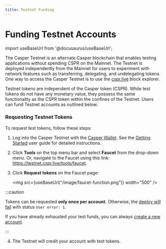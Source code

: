 ```yaml
---
title: Testnet Funding
---
```


# Funding Testnet Accounts

import useBaseUrl from '@docusaurus/useBaseUrl';

The Casper Testnet is an alternate Casper blockchain that enables testing applications without spending CSPR on the Mainnet. The Testnet is deployed independently from the Mainnet for users to experiment with network features such as transferring, delegating, and undelegating tokens. One way to access the Casper Testnet is to use the [cspr.live](https://testnet.cspr.live/) block explorer. 

Testnet tokens are independent of the Casper token (CSPR). While test tokens do not have any monetary value, they possess the same functionality as the CSPR token within the confines of the Testnet. Users can fund Testnet accounts as outlined below. 

### Requesting Testnet Tokens 

To request test tokens, follow these steps:

1. Log into the Casper Testnet with the [Casper Wallet](https://www.casperwallet.io/). See the [Getting Started](https://www.casperwallet.io/user-guide/getting-started) user guide for detailed instructions.
2. Click **Tools** on the top menu bar and select **Faucet** from the drop-down menu. Or, navigate to the Faucet using this link: https://testnet.cspr.live/tools/faucet.
3. Click **Request tokens** on the Faucet page:

    <img src={useBaseUrl("/image/faucet-function.png")} width="500" />

:::caution

Tokens can be requested **only once per account**. Otherwise, the [deploy will fail](https://testnet.cspr.live/deploy/f0f6b25db767d1a6c2244324661d853ad7d4766f8489d81c36b5e2c9d982891e) with status `User error: 1`.

If you have already exhausted your test funds, you can always [create a new account](../developers/prerequisites.md#creating-an-account).

:::

4. The Testnet will credit your account with test tokens.
